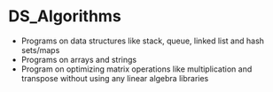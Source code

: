 # DS_Algorithms

* Programs on data structures like stack, queue, linked list and hash sets/maps
* Programs on arrays and strings
* Program on optimizing matrix operations like multiplication and transpose without using any linear algebra libraries
